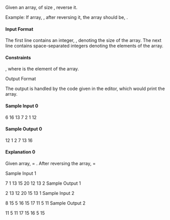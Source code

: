 Given an array, of size , reverse it.

Example: If array, , after reversing it, the array should be, .

#### Input Format

The first line contains an integer, , denoting the size of the array. The next line contains  space-separated integers denoting the elements of the array.

#### Constraints


, where  is the  element of the array.

Output Format

The output is handled by the code given in the editor, which would print the array.

#### Sample Input 0

6
16 13 7 2 1 12 

#### Sample Output 0

12 1 2 7 13 16 

#### Explanation 0

Given array,  = . After reversing the array,  = 

Sample Input 1

7
1 13 15 20 12 13 2 
Sample Output 1

2 13 12 20 15 13 1 
Sample Input 2

8
15 5 16 15 17 11 5 11 
Sample Output 2

11 5 11 17 15 16 5 15 